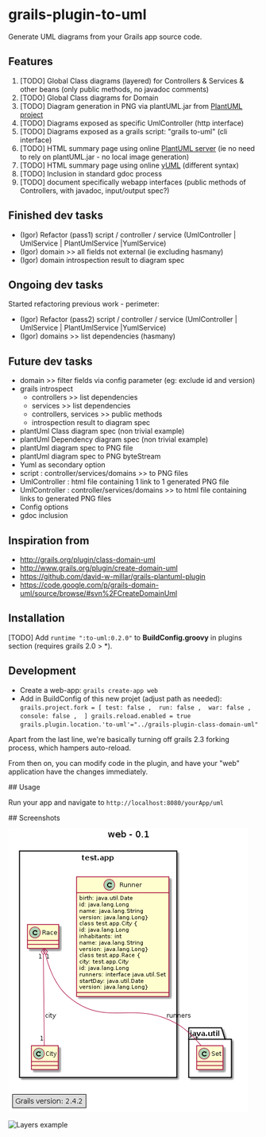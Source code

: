 grails-plugin-to-uml
=============================

Generate UML diagrams from your Grails app source code.

## Features
  1. [TODO] Global Class diagrams (layered) for Controllers & Services & other beans (only public methods, no javadoc comments)
  1. [TODO] Global Class diagrams for Domain  
  1. [TODO] Diagram generation in PNG via plantUML.jar from [PlantUML project](http://plantuml.sourceforge.net/)
  1. [TODO] Diagrams exposed as specific UmlController (http interface)
  1. [TODO] Diagrams exposed as a grails script: "grails to-uml" (cli interface)
  1. [TODO] HTML summary page using online [PlantUML server](http://www.plantuml.com/plantuml) (ie no need to rely on plantUML.jar - no local image generation) 
  1. [TODO] HTML summary page using online [yUML](http://www.yuml.me/diagram/scruffy/class/draw) (different syntax)
  1. [TODO] Inclusion in standard gdoc process
  1. [TODO] document specifically webapp interfaces (public methods of Controllers, with javadoc, input/output spec?) 
  
## Finished dev tasks  
* (Igor) Refactor (pass1) script / controller / service (UmlController | UmlService | PlantUmlService |YumlService)
* (Igor) domain >> all fields not external (ie excluding hasmany)
* (Igor) domain introspection result to diagram spec
  
## Ongoing dev tasks  
Started refactoring previous work - perimeter: 
* (Igor) Refactor (pass2) script / controller / service (UmlController | UmlService | PlantUmlService |YumlService)
* (Igor) domains >> list dependencies (hasmany)

## Future dev tasks  
* domain >> filter fields via config parameter (eg: exclude id and version)
* grails introspect 
  * controllers >> list dependencies
  * services >> list dependencies
  * controllers, services >> public methods
  * introspection result to diagram spec
* plantUml Class diagram spec (non trivial example)
* plantUml Dependency diagram spec (non trivial example)
* plantUml diagram spec to PNG file
* plantUml diagram spec to PNG byteStream  
* Yuml as secondary option
* script : controller/services/domains >> to PNG files
* UmlController : html file containing 1 link to 1 generated PNG file
* UmlController : controller/services/domains >> to html file containing links to generated PNG files
* Config options
* gdoc inclusion

  
## Inspiration from 
* http://grails.org/plugin/class-domain-uml
* http://www.grails.org/plugin/create-domain-uml
* https://github.com/david-w-millar/grails-plantuml-plugin
* https://code.google.com/p/grails-domain-uml/source/browse/#svn%2FCreateDomainUml

## Installation

[TODO]
Add `runtime ":to-uml:0.2.0"` to **BuildConfig.groovy** in plugins section (requires grails 2.0 > *).

## Development

* Create a web-app: `grails create-app web` 
* Add in BuildConfig of this new projet (adjust path as needed): 
`grails.project.fork = [
    test: false , 
    run: false , 
    war: false , 
    console: false , 
]
grails.reload.enabled = true
grails.plugin.location.'to-uml'="../grails-plugin-class-domain-uml"`

Apart from the last line, we're basically turning off grails 2.3 forking process, which hampers auto-reload. 

From then on, you can modify code in the plugin, and have your "web" application have the changes immediately.

## Usage

Run your app and navigate to `http://localhost:8080/yourApp/uml`

## Screenshots

![Domain example](src/gdoc/0.2.0-domain.png)

![Layers example](src/gdoc/0.2.0-layers.png)
